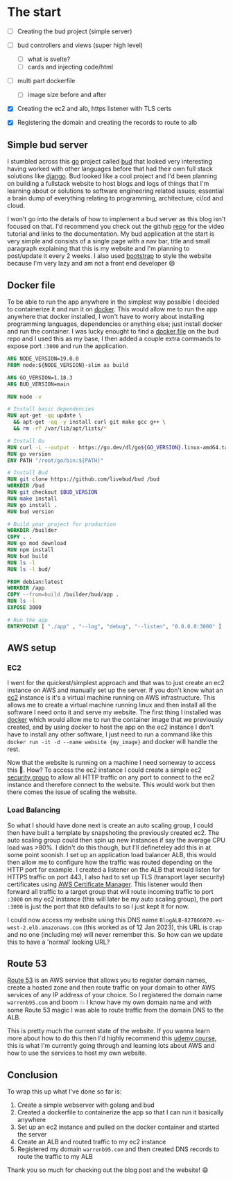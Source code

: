 # The start

* [ ] Creating the bud project (simple server)
* [ ] bud controllers and views (super high level)
  * [ ] what is svelte?
  * [ ] cards and injecting code/html
* [ ] multi part dockerfile
  * [ ] image size before and after
* [X] Creating the ec2 and alb, https listener with TLS certs
* [X] Registering the domain and creating the records to route to alb


## Simple bud server

I stumbled across this [go](https://go.dev/) project called [bud](https://github.com/livebud/bud) that looked very interesting having worked with other languages before that had their own full stack solutions like [django](https://www.djangoproject.com/).
Bud looked like a cool project and I'd been planning on building a fullstack website to host blogs and logs of things that I'm learning about or solutions to software engineering related issues; essential a brain dump of everything relating to programming, architecture, ci/cd and cloud.

I won't go into the details of how to implement a bud server as this blog isn't focused on that. I'd recommend you check out the github [repo](https://github.com/livebud/bud) for the video tutorial and links to the documentation. 
My bud application at the start is very simple and consists of a single page with a nav bar, title and small paragraph explaining that this is my website and I'm planning to post/update it every 2 weeks. I also used [bootstrap](https://getbootstrap.com/) to style the website because I'm very lazy and am not a front end developer 😄

## Docker file

To be able to run the app anywhere in the simplest way possible I decided to containerize it and run it on [docker](https://www.docker.com/).
This would allow me to run the app anywhere that docker installed, I won't have to worry about installing programming languages, dependencies or anything else; just install docker and run the container.
I was lucky enought to find a [docker file](https://github.com/livebud/bud/blob/main/contributing/Dockerfile) on the bud repo and I used this as my base, I then added a couple extra commands to expose port `:3000` and run the application.

```dockerfile
ARG NODE_VERSION=19.0.0
FROM node:${NODE_VERSION}-slim as build

ARG GO_VERSION=1.18.3
ARG BUD_VERSION=main

RUN node -v

# Install basic dependencies
RUN apt-get -qq update \
  && apt-get -qq -y install curl git make gcc g++ \
  && rm -rf /var/lib/apt/lists/*

# Install Go
RUN curl -L --output - https://go.dev/dl/go${GO_VERSION}.linux-amd64.tar.gz | tar -xz -C /usr/local --strip-components 1
RUN go version
ENV PATH "/root/go/bin:${PATH}"

# Install Bud
RUN git clone https://github.com/livebud/bud /bud
WORKDIR /bud
RUN git checkout $BUD_VERSION
RUN make install
RUN go install .
RUN bud version

# Build your project for production
WORKDIR /builder
COPY . . 
RUN go mod download
RUN npm install
RUN bud build
RUN ls -l
RUN ls -l bud/

FROM debian:latest
WORKDIR /app
COPY --from=build /builder/bud/app .
RUN ls -l
EXPOSE 3000

# Run the app
ENTRYPOINT [ "./app" , "--log", "debug", "--listen", "0.0.0.0:3000" ]
```

## AWS setup

### EC2

I went for the quickest/simplest approach and that was to just create an ec2 instance on AWS and manually set up the server. If you don't know what an [ec2](https://docs.aws.amazon.com/AWSEC2/latest/UserGuide/EC2_GetStarted.html?icmpid=docs_ec2_console) instance is it's a virtual machine running on AWS infrastructure.
This allows me to create a virtual machine running linux and then install all the software I need onto it and serve my website.
The first thing I installed was [docker](https://www.docker.com/) which would allow me to run the container image that we previously created, and by using docker to host the app on the ec2 instance I don't have to install any other software, I just need to run a command like this `docker run -it -d --name website {my_image}` and docker will handle the rest.

Now that the website is running on a machine I need someway to access this 🤔. How?
To access the ec2 instance I could create a simple ec2 [security group](https://docs.aws.amazon.com/AWSEC2/latest/UserGuide/security-group-rules.html) to allow all HTTP traffic on any port to connect to the ec2 instance and therefore connect to the website. This would work but then there comes the issue of scaling the website.

### Load Balancing

So what I should have done next is create an auto scaling group, I could then have built a template by snapshoting the previously created ec2. The auto scaling group could then spin up new instances if say the average CPU load was >80%. I didn't do this though, but I'll defineteley add this in at some point soonish.
I set up an application load balancer ALB, this would then allow me to configure how the traffic was routed depending on the HTTP port for example. I created a listener on the ALB that would listen for HTTPS traffic on port 443, I also had to set up TLS (transport layer security) certificates using [AWS Certificate Manager](https://docs.aws.amazon.com/acm/index.html). This listener would then forward all traffic to a target group that will route incoming traffic to port `:3000` on my ec2 instance (this will later be my auto scaling group), the port `:3000` is just the port that `BUD` defaults to so I just kept it for now.

I could now access my website using this DNS name `BlogALB-827866070.eu-west-2.elb.amazonaws.com` (this worked as of 12 Jan 2023), this URL is crap and no one (including me) will never remember this. So how can we update this to have a 'normal' looking URL?

## Route 53

[Route 53](https://docs.aws.amazon.com/Route53/latest/DeveloperGuide/Welcome.html) is an AWS service that allows you to register domain names, create a hosted zone and then route traffic on your domain to other AWS services of any IP address of your choice. So I registered the domain name `warrenb95.com` and boom 💥 I know have my own domain name and with some Route 53 magic I was able to route traffic from the domain DNS to the ALB.

This is pretty much the current state of the website. If you wanna learn more about how to do this then I'd highly recommend this [udemy course](https://www.udemy.com/course/aws-certified-developer-associate-dva-c01/), this is what I'm currently going through and learning lots about AWS and how to use the services to host my own website.


## Conclusion

To wrap this up what I've done so far is:
1. Create a simple webserver with golang and bud
2. Created a dockerfile to containerize the app so that I can run it basically anywhere
3. Set up an ec2 instance and pulled on the docker container and started the server
4. Create an ALB and routed traffic to my ec2 instance
5. Registered my domain `warrenb95.com` and then created DNS records to route the traffic to my ALB

Thank you so much for checking out the blog post and the website! 😄 

